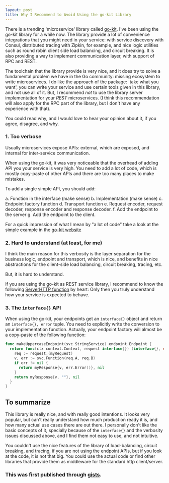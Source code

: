 ```yaml
---
layout: post
title: Why I Recommend to Avoid Using the go-kit Library
---
```


There is a trending 'microservice' library called [go-kit](http://gokit.io).
I've been using the go-kit library for a while now. The library provide
a lot of convenience integrations that you might need in your service: with
service discovery with Consul, distributed tracing with Zipkin, for example,
and nice logic utilities such as round robin client side load balancing,
and circuit breaking. It is also providing a way to implement communication
layer, with support of RPC and REST.

The toolchain that the library provide is very nice, and it does try to solve
a fundamental problem we have in the Go community: missing ecosystem to write
microservices. I do like the approach of the package: 'take what you want',
you can write your service and use certain tools given in this library, and not
use all of it.
But, I recommend *not* to use the library server implementation for your *REST*
microservices. (I think this recommendation will also apply for the RPC part
of the library, but I don't have any experience with that).

You could read why, and I would love to hear your opinion about it,
if you agree, disagree, and why.

### 1. Too verbose

  Usually microservices expose APIs: external, which are exposed, and
  internal for inter-service communication.

  When using the go-kit, it was very noticeable that the overhead of
  adding API you your service is very high. You need to add a lot of
  code, which is mostly copy-paste of other APIs and there are too many
  places to make mistakes.

  To add a single simple API, you should add:

  a. Function in the interface (make sense)
  b. Implementation (make sense)
  c. Endpoint factory function
  d. Transport function
  e. Request encoder, request decoder, response encoder and response decoder.
  f. Add the endpoint to the server
  g. Add the endpoint to the client.

  For a quick impression of what I mean by "a lot of code" take a look at the
  simple example in the [go-kit website](http://gokit.io/examples/stringsvc.html)

### 2. Hard to understand (at least, for me)

  I think the main reason for this verbosity is the layer separation for the
  business logic, endpoint and transport, which is nice, and benefits in nice
  abstractions for the client-side load balancing, circuit breaking, tracing,
  etc.

  But, it is hard to understand.

  If you are using the go-kit as REST service library, I recommend to know the following
  [ServerHTTP function](https://github.com/go-kit/kit/blob/master/transport/http/server.go#L88)
  by heart: Only then you truly understand how your service is expected to behave.

### 3. The `interface{}` API

  When using the go-kit, your endpoints get an `interface{}` object and return an
  `interface{}, error` tuple. You need to explicitly write the conversion to your
  implementation function.
  Actually, your endpoint factory will almost be a copy-paste of the following function:

  ```go
  func makeUppercaseEndpoint(svc StringService) endpoint.Endpoint {
    return func(ctx context.Context, request interface{}) (interface{}, error) {
      req := request.(myRequest)
      v, err := svc.Function(req.A, req.B)
      if err != nil {
        return myResponse{v, err.Error()}, nil
      }
      return myResponse{v, ""}, nil
    }
  }
  ```

## To summarize

This library is really nice, and with really good intentions. It looks very
popular, but can't really understand how much production ready it is, and how many actual use
cases there are out there. I personally don't
like the basic concepts of it, specially because of the `interface{}` and the verbosity issues
discussed above, and I find them not easy to use, and not intuitive.

You couldn't use the nice features of the library of load-balancing, circuit breaking, and tracing, if you
are not using the endpoint APIs, but if you look at the code, it is not that big. You could use the actual
code or find other libraries that provide them as middleware for the standard http client/server.

### This was first published through [gists](https://gist.github.com/posener/330c2b08aaefdea6f900ff0543773b2e).

